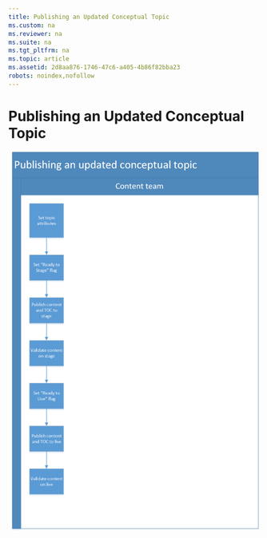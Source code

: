```yaml
---
title: Publishing an Updated Conceptual Topic
ms.custom: na
ms.reviewer: na
ms.suite: na
ms.tgt_pltfrm: na
ms.topic: article
ms.assetid: 2d8aa876-1746-47c6-a405-4b86f82bba23
robots: noindex,nofollow
---
```

# Publishing an Updated Conceptual Topic
![Publishing an Updated Conceptual Topic](../Image/Publishing-Workflows/Updated-Conceptual-Topic.png)